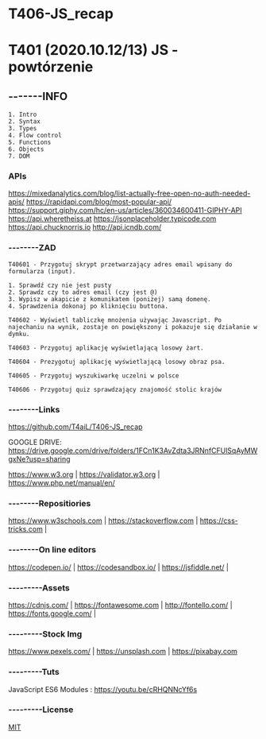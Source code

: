 # T406-JS_recap


# T401 (2020.10.12/13) JS - powtórzenie
## -------INFO
```
1. Intro
2. Syntax
3. Types
4. Flow control
5. Functions
6. Objects
7. DOM
```
### APIs
https://mixedanalytics.com/blog/list-actually-free-open-no-auth-needed-apis/
https://rapidapi.com/blog/most-popular-api/
https://support.giphy.com/hc/en-us/articles/360034600411-GIPHY-API
https://api.wheretheiss.at
https://jsonplaceholder.typicode.com
https://api.chucknorris.io
http://api.icndb.com/


### --------ZAD
```
T40601 - Przygotuj skrypt przetwarzający adres email wpisany do formularza (input).

1. Sprawdź czy nie jest pusty
2. Sprawdz czy to adres email (czy jest @)
3. Wypisz w akapicie z komunikatem (poniżej) samą domenę.
4. Sprawdzenia dokonaj po kliknięciu buttona.

T40602 - Wyświetl tabliczkę mnożenia używając Javascript. Po najechaniu na wynik, zostaje on powiększony i pokazuje się działanie w dymku.

T40603 - Przygotuj aplikację wyświetlającą losowy żart.

T40604 - Prezygotuj aplikację wyświetlającą losowy obraz psa.

T40605 - Przygotuj wyszukiwarkę uczelni w polsce

T40606 - Przygotuj quiz sprawdzający znajomość stolic krajów

```
### --------Links
https://github.com/T4aiL/T406-JS_recap

GOOGLE DRIVE: https://drive.google.com/drive/folders/1FCn1K3AvZdta3JRNnfCFUlSqAyMWgxNe?usp=sharing

https://www.w3.org | https://validator.w3.org | https://www.php.net/manual/en/
### --------Repositiories
https://www.w3schools.com | https://stackoverflow.com | https://css-tricks.com |
### --------On line editors
https://codepen.io/ | https://codesandbox.io/ | https://jsfiddle.net/ |
### ---------Assets
https://cdnjs.com/ | https://fontawesome.com | http://fontello.com/ | https://fonts.google.com/ |
### ---------Stock Img
https://www.pexels.com/ | https://unsplash.com | https://pixabay.com
### ---------Tuts
JavaScript ES6 Modules : https://youtu.be/cRHQNNcYf6s
### ---------License
[MIT](https://choosealicense.com/licenses/mit/)

